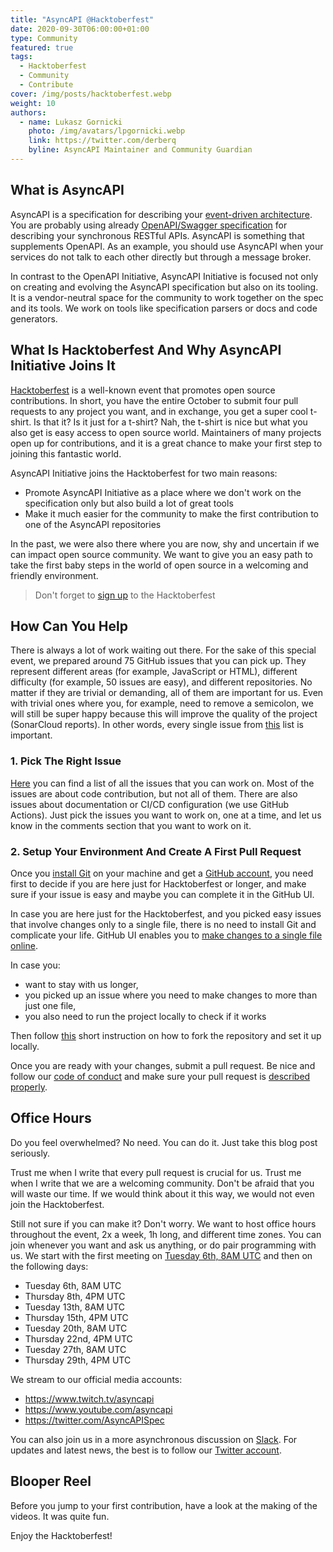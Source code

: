 ```yaml
---
title: "AsyncAPI @Hacktoberfest"
date: 2020-09-30T06:00:00+01:00
type: Community
featured: true
tags:
  - Hacktoberfest
  - Community
  - Contribute
cover: /img/posts/hacktoberfest.webp
weight: 10
authors:
  - name: Lukasz Gornicki
    photo: /img/avatars/lpgornicki.webp
    link: https://twitter.com/derberq
    byline: AsyncAPI Maintainer and Community Guardian
---
```


## What is AsyncAPI

AsyncAPI is a specification for describing your [event-driven architecture](https://www.asyncapi.com/docs/getting-started/event-driven-architectures/). You are probably using already [OpenAPI/Swagger specification](https://www.asyncapi.com/docs/getting-started/coming-from-openapi/) for describing your synchronous RESTful APIs. AsyncAPI is something that supplements OpenAPI. As an example, you should use AsyncAPI when your services do not talk to each other directly but through a message broker.

In contrast to the OpenAPI Initiative, AsyncAPI Initiative is focused not only on creating and evolving the AsyncAPI specification but also on its tooling. It is a vendor-neutral space for the community to work together on the spec and its tools. We work on tools like specification parsers or docs and code generators.

<YouTube id="pU71J-F7pfI" />

## What Is Hacktoberfest And Why AsyncAPI Initiative Joins It

[Hacktoberfest](https://hacktoberfest.digitalocean.com/) is a well-known event that promotes open source contributions. In short, you have the entire October to submit four pull requests to any project you want, and in exchange, you get a super cool t-shirt. Is that it? Is it just for a t-shirt? Nah, the t-shirt is nice but what you also get is easy access to open source world. Maintainers of many projects open up for contributions, and it is a great chance to make your first step to joining this fantastic world.

AsyncAPI Initiative joins the Hacktoberfest for two main reasons:

- Promote AsyncAPI Initiative as a place where we don't work on the specification only but also build a lot of great tools
- Make it much easier for the community to make the first contribution to one of the AsyncAPI repositories

In the past, we were also there where you are now, shy and uncertain if we can impact open source community. We want to give you an easy path to take the first baby steps in the world of open source in a welcoming and friendly environment.

> Don't forget to [sign up](https://hacktoberfest.digitalocean.com/login) to the Hacktoberfest

<YouTube id="_1WRr3Ml9t4" />

## How Can You Help

There is always a lot of work waiting out there. For the sake of this special event, we prepared around 75 GitHub issues that you can pick up. They represent different areas (for example, JavaScript or HTML), different difficulty (for example, 50 issues are easy), and different repositories. No matter if they are trivial or demanding, all of them are important for us. Even with trivial ones where you, for example, need to remove a semicolon, we will still be super happy because this will improve the quality of the project (SonarCloud reports). In other words, every single issue from [this](https://docs.google.com/spreadsheets/d/1vX4J395apexutfQ0OSqPNltFKDacmemHZwCmOXwHNLo/edit?usp=sharing) list is important.

### 1. Pick The Right Issue

[Here](https://docs.google.com/spreadsheets/d/1vX4J395apexutfQ0OSqPNltFKDacmemHZwCmOXwHNLo/edit?usp=sharing) you can find a list of all the issues that you can work on. Most of the issues are about code contribution, but not all of them. There are also issues about documentation or CI/CD configuration (we use GitHub Actions). Just pick the issues you want to work on, one at a time, and let us know in the comments section that you want to work on it.

<YouTube id="Iqs_2BiNEEo" />

### 2. Setup Your Environment And Create A First Pull Request

Once you [install Git](https://git-scm.com/book/en/v2/Getting-Started-Installing-Git) on your machine and get a [GitHub account](https://github.com/join), you need first to decide if you are here just for Hacktoberfest or longer, and make sure if your issue is easy and maybe you can complete it in the GitHub UI. 

In case you are here just for the Hacktoberfest, and you picked easy issues that involve changes only to a single file, there is no need to install Git and complicate your life. GitHub UI enables you to [make changes to a single file online](https://docs.github.com/en/free-pro-team@latest/github/managing-files-in-a-repository/editing-files-in-your-repository).

In case you:

- want to stay with us longer,
- you picked up an issue where you need to make changes to more than just one file,
- you also need to run the project locally to check if it works

Then follow [this](https://github.com/asyncapi/.github/blob/master/git-workflow.md) short instruction on how to fork the repository and set it up locally.

Once you are ready with your changes, submit a pull request. Be nice and follow our [code of conduct](https://github.com/asyncapi/.github/blob/master/CODE_OF_CONDUCT.md) and make sure your pull request is [described properly](https://github.com/asyncapi/.github/blob/master/CONTRIBUTING.md#conventional-commits).

<YouTube id="BsC5tu4M1rw" />

## Office Hours

Do you feel overwhelmed? No need. You can do it. Just take this blog post seriously. 

Trust me when I write that every pull request is crucial for us.
Trust me when I write that we are a welcoming community.
Don't be afraid that you will waste our time. If we would think about it this way, we would not even join the Hacktoberfest.

Still not sure if you can make it? Don't worry. We want to host office hours throughout the event, 2x a week, 1h long, and different time zones. You can join whenever you want and ask us anything, or do pair programming with us. We start with the first meeting on [Tuesday 6th, 8AM UTC](https://calendar.google.com/calendar/u/0?cid=dGJyYmZxNGRlNWJjbmd0OG9rdmV2NGxzdGtAZ3JvdXAuY2FsZW5kYXIuZ29vZ2xlLmNvbQ) and then on the following days:

- Tuesday 6th, 8AM UTC
- Thursday 8th, 4PM UTC
- Tuesday 13th, 8AM UTC
- Thursday 15th, 4PM UTC
- Tuesday 20th, 8AM UTC
- Thursday 22nd, 4PM UTC
- Tuesday 27th, 8AM UTC
- Thursday 29th, 4PM UTC

We stream to our official media accounts:

- https://www.twitch.tv/asyncapi
- https://www.youtube.com/asyncapi
- https://twitter.com/AsyncAPISpec 

You can also join us in a more asynchronous discussion on [Slack](https://www.asyncapi.com/slack-invite/). For updates and latest news, the best is to follow our [Twitter account](https://twitter.com/AsyncAPISpec). 

## Blooper Reel

Before you jump to your first contribution, have a look at the making of the videos. It was quite fun.

<YouTube id="anjcF2l0lGs" />

Enjoy the Hacktoberfest!
